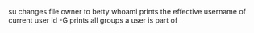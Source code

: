su changes file owner to betty
whoami prints the effective username of current user
id -G prints all groups a user is part of

